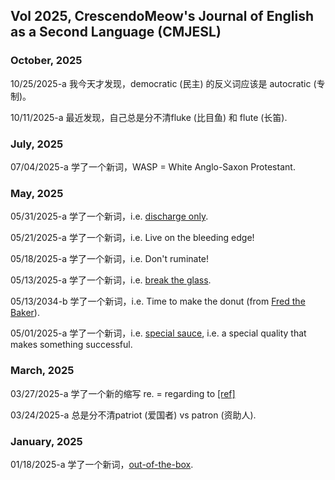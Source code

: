 ## Vol 2025, CrescendoMeow's Journal of English as a Second Language (CMJESL)

### October, 2025

10/25/2025-a 我今天才发现，democratic (民主) 的反义词应该是 autocratic (专制)。

10/11/2025-a 最近发现，自己总是分不清fluke (比目鱼) 和 flute (长笛).

### July, 2025

07/04/2025-a 学了一个新词，WASP = White Anglo-Saxon Protestant.

### May, 2025

05/31/2025-a 学了一个新词，i.e. [discharge only](https://www.reddit.com/r/nycrail/comments/1eu5mqh/boarding_a_discharge_only_d_or_primary_discharge/).

05/21/2025-a 学了一个新词，i.e. Live on the bleeding edge!

05/18/2025-a 学了一个新词，i.e. Don't ruminate!

05/13/2025-a 学了一个新词，i.e. [break the glass](https://www.dictionary.com/e/slang/break-the-glass/).

05/13/2034-b 学了一个新词，i.e. Time to make the donut (from [Fred the Baker](https://en.m.wikipedia.org/wiki/Fred_the_Baker)).

05/01/2025-a 学了一个新词，i.e. [special sauce](https://dictionary.cambridge.org/us/dictionary/english/secret-sauce), i.e. a special quality that makes something successful.

### March, 2025

03/27/2025-a 学了一个新的缩写 re. = regarding to [[ref]](https://english.stackexchange.com/questions/2517/regarding-re-what-is-the-correct-usage-in-an-email-subject-line)

03/24/2025-a 总是分不清patriot (爱国者) vs patron (资助人).

### January, 2025

01/18/2025-a 学了一个新词，[out-of-the-box](https://en.wikipedia.org/wiki/Out_of_the_box_(feature)).
